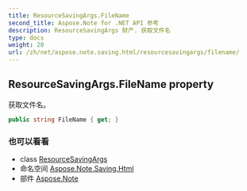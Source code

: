 ```yaml
---
title: ResourceSavingArgs.FileName
second_title: Aspose.Note for .NET API 参考
description: ResourceSavingArgs 财产. 获取文件名
type: docs
weight: 20
url: /zh/net/aspose.note.saving.html/resourcesavingargs/filename/
---
```

## ResourceSavingArgs.FileName property

获取文件名。

```csharp
public string FileName { get; }
```

### 也可以看看

* class [ResourceSavingArgs](../)
* 命名空间 [Aspose.Note.Saving.Html](../../resourcesavingargs/)
* 部件 [Aspose.Note](../../../)


